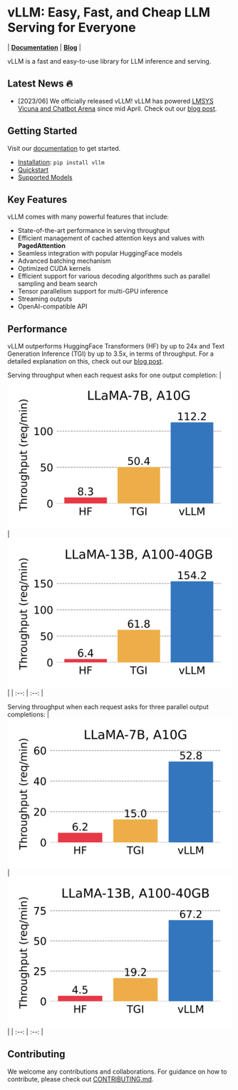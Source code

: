# vLLM: Easy, Fast, and Cheap LLM Serving for Everyone

| [**Documentation**](https://llm-serving-cacheflow.readthedocs-hosted.com/_/sharing/Cyo52MQgyoAWRQ79XA4iA2k8euwzzmjY?next=/en/latest/) | [**Blog**]() |

vLLM is a fast and easy-to-use library for LLM inference and serving.

## Latest News 🔥

- [2023/06] We officially released vLLM! vLLM has powered [LMSYS Vicuna and Chatbot Arena](https://chat.lmsys.org) since mid April. Check out our [blog post]().

## Getting Started

Visit our [documentation](https://llm-serving-cacheflow.readthedocs-hosted.com/_/sharing/Cyo52MQgyoAWRQ79XA4iA2k8euwzzmjY?next=/en/latest/) to get started.
- [Installation](https://llm-serving-cacheflow.readthedocs-hosted.com/_/sharing/Cyo52MQgyoAWRQ79XA4iA2k8euwzzmjY?next=/en/latest/getting_started/installation.html): `pip install vllm`
- [Quickstart](https://llm-serving-cacheflow.readthedocs-hosted.com/_/sharing/Cyo52MQgyoAWRQ79XA4iA2k8euwzzmjY?next=/en/latest/getting_started/quickstart.html)
- [Supported Models](https://llm-serving-cacheflow.readthedocs-hosted.com/_/sharing/Cyo52MQgyoAWRQ79XA4iA2k8euwzzmjY?next=/en/latest/models/supported_models.html)

## Key Features

vLLM comes with many powerful features that include:

- State-of-the-art performance in serving throughput
- Efficient management of cached attention keys and values with **PagedAttention**
- Seamless integration with popular HuggingFace models
- Advanced batching mechanism
- Optimized CUDA kernels
- Efficient support for various decoding algorithms such as parallel sampling and beam search
- Tensor parallelism support for multi-GPU inference
- Streaming outputs
- OpenAI-compatible API

## Performance

vLLM outperforms HuggingFace Transformers (HF) by up to 24x and Text Generation Inference (TGI) by up to 3.5x, in terms of throughput.
For a detailed explanation on this, check out our [blog post]().

Serving throughput when each request asks for one output completion:
| ![](./assets/figures/perf_a10g_n1.png) | ![](./assets/figures/perf_a100_n1.png) |
| :--: | :--: |

Serving throughput when each request asks for three parallel output completions:
| ![](./assets/figures/perf_a10g_n3.png) | ![](./assets/figures/perf_a100_n3.png) |
| :--: | :--: |

## Contributing

We welcome any contributions and collaborations.
For guidance on how to contribute, please check out [CONTRIBUTING.md](./CONTRIBUTING.md).
